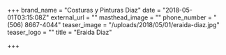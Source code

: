 +++
brand_name = "Costuras y Pinturas Diaz"
date = "2018-05-01T03:15:08Z"
external_url = ""
masthead_image = ""
phone_number = "(506) 8667-4044"
teaser_image = "/uploads/2018/05/01/eraida-diaz.jpg"
teaser_logo = ""
title = "Eraida Diaz"

+++
